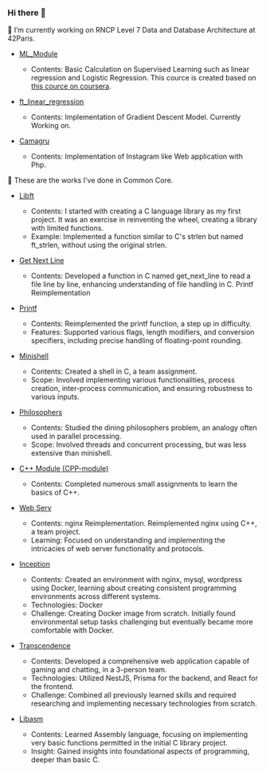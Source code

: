 ### Hi there 👋

🔭 I’m currently working on RNCP Level 7 Data and Database Architecture at 42Paris.

- [ML_Module](https://github.com/Lala-pukuchan/ML_Module)
  - Contents: Basic Calculation on Supervised Learning such as linear regression and Logistic Regression. This cource is created based on [this cource on coursera](https://www.coursera.org/learn/machine-learning).
- [ft_linear_regression](https://github.com/Lala-pukuchan/ft_linear_regression)
  - Contents: Implementation of Gradient Descent Model. Currently Working on.

- [Camagru](https://github.com/Lala-pukuchan/camagru)
  - Contents: Implementation of Instagram like Web application with Php.

🌱 These are the works I've done in Common Core.
- [Libft](https://github.com/Lala-pukuchan/libft)
  - Contents: I started with creating a C language library as my first project. It was an exercise in reinventing the wheel, creating a library with limited functions.
  - Example: Implemented a function similar to C's strlen but named ft_strlen, without using the original strlen.

- [Get Next Line](https://github.com/Lala-pukuchan/get_next_line)
  - Contents: Developed a function in C named get_next_line to read a file line by line, enhancing understanding of file handling in C. Printf Reimplementation

- [Printf](https://github.com/Lala-pukuchan/ft_printf)
  - Contents: Reimplemented the printf function, a step up in difficulty.
  - Features: Supported various flags, length modifiers, and conversion specifiers, including precise handling of floating-point rounding.

- [Minishell](https://github.com/Lala-pukuchan/minishell)
  - Contents: Created a shell in C, a team assignment.
  - Scope: Involved implementing various functionalities, process creation, inter-process communication, and ensuring robustness to various inputs.

- [Philosophers](https://github.com/Lala-pukuchan/philo)
  - Contents: Studied the dining philosophers problem, an analogy often used in parallel processing.
  - Scope: Involved threads and concurrent processing, but was less extensive than minishell.

- [C++ Module (CPP-module)](https://github.com/Lala-pukuchan/cpp)
  - Contents: Completed numerous small assignments to learn the basics of C++.

- [Web Serv](https://github.com/Lala-pukuchan/WebServ)
  - Contents: nginx Reimplementation. Reimplemented nginx using C++, a team project.
  - Learning: Focused on understanding and implementing the intricacies of web server functionality and protocols.

- [Inception](https://github.com/Lala-pukuchan/inception) 
  - Contents: Created an environment with nginx, mysql, wordpress using Docker, learning about creating consistent programming environments across different systems.
  - Technologies: Docker
  - Challenge: Creating Docker image from scratch. Initially found environmental setup tasks challenging but eventually became more comfortable with Docker.

- [Transcendence](https://github.com/Lala-pukuchan/transcendence)
  - Contents: Developed a comprehensive web application capable of gaming and chatting, in a 3-person team.
  - Technologies: Utilized NestJS, Prisma for the backend, and React for the frontend.
  - Challenge: Combined all previously learned skills and required researching and implementing necessary technologies from scratch.
 
- [Libasm](https://github.com/Lala-pukuchan/libasm)
  - Contents: Learned Assembly language, focusing on implementing very basic functions permitted in the initial C library project.
  - Insight: Gained insights into foundational aspects of programming, deeper than basic C.


<!--
**Lala-pukuchan/Lala-pukuchan** is a ✨ _special_ ✨ repository because its `README.md` (this file) appears on your GitHub profile.

Here are some ideas to get you started:

- 🔭 I’m currently working on ...
- 🌱 I’m currently learning ...
- 👯 I’m looking to collaborate on ...
- 🤔 I’m looking for help with ...
- 💬 Ask me about ...
- 📫 How to reach me: ...
- 😄 Pronouns: ...
- ⚡ Fun fact: ...
-->
